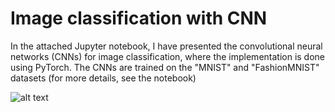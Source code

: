 # Image classification with CNN

In the attached Jupyter notebook, I have presented the convolutional neural networks (CNNs) for image classification,
where the implementation is done using PyTorch. The CNNs are trained on the "MNIST" and "FashionMNIST" datasets (for more details, see the notebook)

![alt text](/home/qpi/Documents/QML/QGAN/pred_CNN.png)
